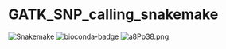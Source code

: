# GATK_SNP_calling_snakemake
[![Snakemake](https://img.shields.io/badge/snakemake-≥5.7.0-brightgreen.svg)](https://snakemake.readthedocs.io)
[![bioconda-badge](https://img.shields.io/badge/install%20with-bioconda-brightgreen.svg?style=flat)](http://bioconda.github.io)
[![a8Pp38.png](https://s1.ax1x.com/2020/08/01/a8Pp38.png)](https://imgchr.com/i/a8Pp38)